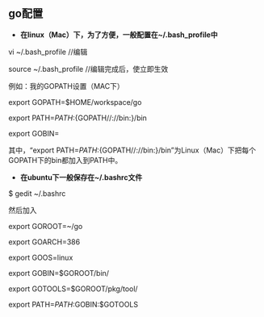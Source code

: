 ##	go配置

*	**在linux（Mac）下，为了方便，一般配置在~/.bash_profile中**

vi ~/.bash_profile //编辑

source ~/.bash_profile //编辑完成后，使立即生效

例如：我的GOPATH设置（MAC下）

export GOPATH=$HOME/workspace/go

export PATH=$PATH:${GOPATH//://bin:}/bin

export GOBIN=

其中，“export PATH=$PATH:${GOPATH//://bin:}/bin”为Linux（Mac）下把每个GOPATH下的bin都加入到PATH中。

*	**在ubuntu下一般保存在~/.bashrc文件**

$ gedit ~/.bashrc

然后加入

export GOROOT=~/go

export GOARCH=386

export GOOS=linux

export GOBIN=$GOROOT/bin/

export GOTOOLS=$GOROOT/pkg/tool/

export PATH=$PATH:$GOBIN:$GOTOOLS